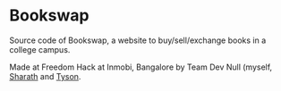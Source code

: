 Bookswap
========

Source code of Bookswap, a website to buy/sell/exchange books in a college campus.

Made at Freedom Hack at Inmobi, Bangalore by Team Dev Null (myself, [Sharath](https://github.com/sharathnarayana) and [Tyson](https://github.com/Tysonpais).